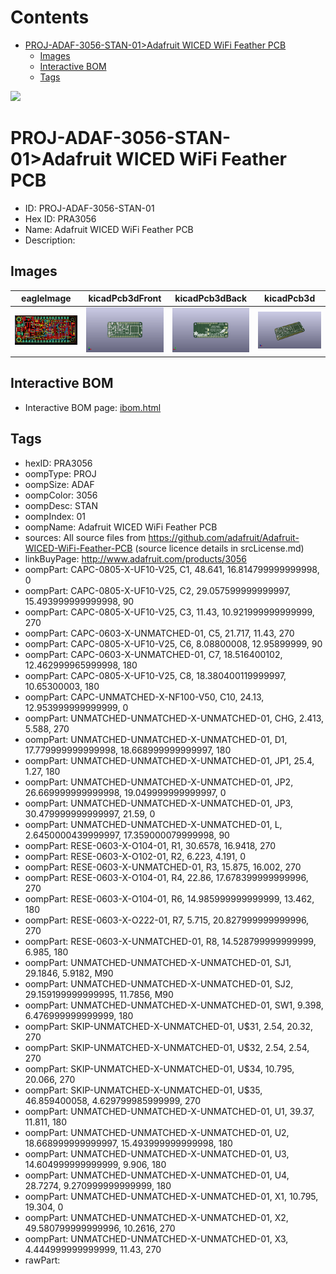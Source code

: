 



Contents
========

* [PROJ-ADAF-3056-STAN-01>Adafruit WICED WiFi Feather PCB](#proj-adaf-3056-stan-01adafruit-wiced-wifi-feather-pcb)
	* [Images](#images)
	* [Interactive BOM](#interactive-bom)
	* [Tags](#tags)
  
![][im]
# PROJ-ADAF-3056-STAN-01>Adafruit WICED WiFi Feather PCB

- ID: PROJ-ADAF-3056-STAN-01
- Hex ID: PRA3056
- Name: Adafruit WICED WiFi Feather PCB
- Description: 

## Images
  
  

|eagleImage|kicadPcb3dFront|kicadPcb3dBack|kicadPcb3d|
| :---: | :---: | :---: | :---: |
|[![eagleImage](eagleImage_140.png)](eagleImage_600.png)|[![kicadPcb3dFront](kicadPcb3dFront_140.png)](kicadPcb3dFront_600.png)|[![kicadPcb3dBack](kicadPcb3dBack_140.png)](kicadPcb3dBack_600.png)|[![kicadPcb3d](kicadPcb3d_140.png)](kicadPcb3d_600.png)|

## Interactive BOM

- Interactive BOM page: [ibom.html](kicad/bom/ibom.html)

## Tags

- hexID: PRA3056
- oompType: PROJ
- oompSize: ADAF
- oompColor: 3056
- oompDesc: STAN
- oompIndex: 01
- oompName: Adafruit WICED WiFi Feather PCB
- sources: All source files from https://github.com/adafruit/Adafruit-WICED-WiFi-Feather-PCB (source licence details in srcLicense.md)
- linkBuyPage: http://www.adafruit.com/products/3056
- oompPart: CAPC-0805-X-UF10-V25, C1, 48.641, 16.814799999999998, 0
- oompPart: CAPC-0805-X-UF10-V25, C2, 29.057599999999997, 15.493999999999998, 90
- oompPart: CAPC-0805-X-UF10-V25, C3, 11.43, 10.921999999999999, 270
- oompPart: CAPC-0603-X-UNMATCHED-01, C5, 21.717, 11.43, 270
- oompPart: CAPC-0805-X-UF10-V25, C6, 8.08800008, 12.95899999, 90
- oompPart: CAPC-0603-X-UNMATCHED-01, C7, 18.516400102, 12.462999965999998, 180
- oompPart: CAPC-0805-X-UF10-V25, C8, 18.380400119999997, 10.65300003, 180
- oompPart: CAPC-UNMATCHED-X-NF100-V50, C10, 24.13, 12.953999999999999, 0
- oompPart: UNMATCHED-UNMATCHED-X-UNMATCHED-01, CHG, 2.413, 5.588, 270
- oompPart: UNMATCHED-UNMATCHED-X-UNMATCHED-01, D1, 17.779999999999998, 18.668999999999997, 180
- oompPart: UNMATCHED-UNMATCHED-X-UNMATCHED-01, JP1, 25.4, 1.27, 180
- oompPart: UNMATCHED-UNMATCHED-X-UNMATCHED-01, JP2, 26.669999999999998, 19.049999999999997, 0
- oompPart: UNMATCHED-UNMATCHED-X-UNMATCHED-01, JP3, 30.479999999999997, 21.59, 0
- oompPart: UNMATCHED-UNMATCHED-X-UNMATCHED-01, L, 2.6450000439999997, 17.359000079999998, 90
- oompPart: RESE-0603-X-O104-01, R1, 30.6578, 16.9418, 270
- oompPart: RESE-0603-X-O102-01, R2, 6.223, 4.191, 0
- oompPart: RESE-0603-X-UNMATCHED-01, R3, 15.875, 16.002, 270
- oompPart: RESE-0603-X-O104-01, R4, 22.86, 17.678399999999996, 270
- oompPart: RESE-0603-X-O104-01, R6, 14.985999999999999, 13.462, 180
- oompPart: RESE-0603-X-O222-01, R7, 5.715, 20.827999999999996, 270
- oompPart: RESE-0603-X-UNMATCHED-01, R8, 14.528799999999999, 6.985, 180
- oompPart: UNMATCHED-UNMATCHED-X-UNMATCHED-01, SJ1, 29.1846, 5.9182, M90
- oompPart: UNMATCHED-UNMATCHED-X-UNMATCHED-01, SJ2, 29.159199999999995, 11.7856, M90
- oompPart: UNMATCHED-UNMATCHED-X-UNMATCHED-01, SW1, 9.398, 6.476999999999999, 180
- oompPart: SKIP-UNMATCHED-X-UNMATCHED-01, U$31, 2.54, 20.32, 270
- oompPart: SKIP-UNMATCHED-X-UNMATCHED-01, U$32, 2.54, 2.54, 270
- oompPart: SKIP-UNMATCHED-X-UNMATCHED-01, U$34, 10.795, 20.066, 270
- oompPart: SKIP-UNMATCHED-X-UNMATCHED-01, U$35, 46.859400058, 4.629799985999999, 270
- oompPart: UNMATCHED-UNMATCHED-X-UNMATCHED-01, U1, 39.37, 11.811, 180
- oompPart: UNMATCHED-UNMATCHED-X-UNMATCHED-01, U2, 18.668999999999997, 15.493999999999998, 180
- oompPart: UNMATCHED-UNMATCHED-X-UNMATCHED-01, U3, 14.604999999999999, 9.906, 180
- oompPart: UNMATCHED-UNMATCHED-X-UNMATCHED-01, U4, 28.7274, 9.270999999999999, 180
- oompPart: UNMATCHED-UNMATCHED-X-UNMATCHED-01, X1, 10.795, 19.304, 0
- oompPart: UNMATCHED-UNMATCHED-X-UNMATCHED-01, X2, 49.580799999999996, 10.2616, 270
- oompPart: UNMATCHED-UNMATCHED-X-UNMATCHED-01, X3, 4.444999999999999, 11.43, 270
- rawPart: 



[im]: kicadPcb3d_450.png
